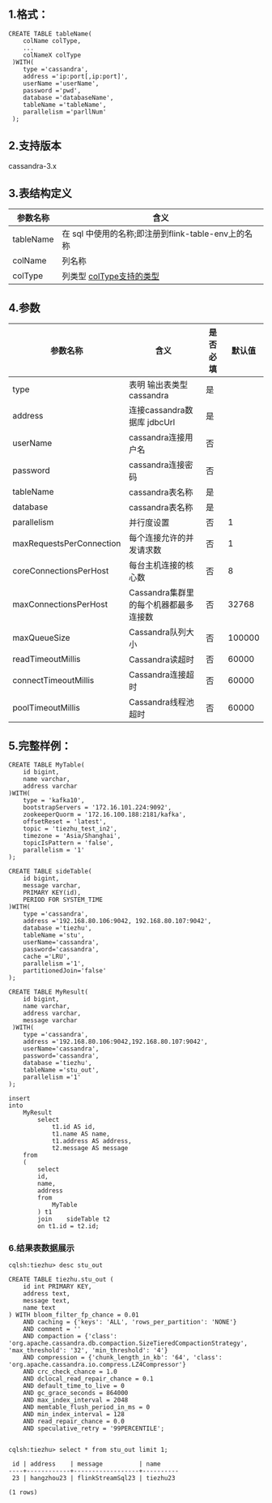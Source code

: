 ## 1.格式：
```
CREATE TABLE tableName(
    colName colType,
    ...
    colNameX colType
 )WITH(
    type ='cassandra',
    address ='ip:port[,ip:port]',
    userName ='userName',
    password ='pwd',
    database ='databaseName',
    tableName ='tableName',
    parallelism ='parllNum'
 );

```

## 2.支持版本
 cassandra-3.x
 
## 3.表结构定义
 
|参数名称|含义|
|----|---|
| tableName| 在 sql 中使用的名称;即注册到flink-table-env上的名称|
| colName | 列名称|
| colType | 列类型 [colType支持的类型](../colType.md)|

## 4.参数

|参数名称|含义|是否必填|默认值|
|----|----|----|----|
|type |表明 输出表类型 cassandra|是||
|address | 连接cassandra数据库 jdbcUrl |是||
|userName | cassandra连接用户名|否||
|password | cassandra连接密码|否||
|tableName | cassandra表名称|是||
|database  | cassandra表名称|是||
|parallelism | 并行度设置|否|1|
| maxRequestsPerConnection | 每个连接允许的并发请求数|否|1|
| coreConnectionsPerHost   | 每台主机连接的核心数|否|8|
| maxConnectionsPerHost    | Cassandra集群里的每个机器都最多连接数|否|32768|
| maxQueueSize             | Cassandra队列大小|否|100000|
| readTimeoutMillis        | Cassandra读超时|否|60000|
| connectTimeoutMillis     | Cassandra连接超时|否|60000|
| poolTimeoutMillis        | Cassandra线程池超时|否|60000|
  
## 5.完整样例：
```
CREATE TABLE MyTable(
    id bigint,
    name varchar,
    address varchar
)WITH(
    type = 'kafka10',
    bootstrapServers = '172.16.101.224:9092',
    zookeeperQuorm = '172.16.100.188:2181/kafka',
    offsetReset = 'latest',
    topic = 'tiezhu_test_in2',
    timezone = 'Asia/Shanghai',
    topicIsPattern = 'false',
    parallelism = '1'
);

CREATE TABLE sideTable(
    id bigint,
    message varchar,
    PRIMARY KEY(id),
    PERIOD FOR SYSTEM_TIME
)WITH(
    type ='cassandra',
    address ='192.168.80.106:9042, 192.168.80.107:9042',
    database ='tiezhu',
    tableName ='stu',
    userName='cassandra',
    password='cassandra',
    cache ='LRU',
    parallelism ='1',
    partitionedJoin='false'
);

CREATE TABLE MyResult(
    id bigint,
    name varchar,
    address varchar,
    message varchar
 )WITH(
    type ='cassandra',
    address ='192.168.80.106:9042,192.168.80.107:9042',
    userName='cassandra',
    password='cassandra',
    database ='tiezhu',
    tableName ='stu_out',
    parallelism ='1'
);

insert
into
    MyResult
        select
            t1.id AS id,
            t1.name AS name,
            t1.address AS address,
            t2.message AS message
    from
    (
        select
        id,
        name,
        address
        from
            MyTable
        ) t1
        join    sideTable t2
        on t1.id = t2.id;   
 ```
### 6.结果表数据展示
```
cqlsh:tiezhu> desc stu_out

CREATE TABLE tiezhu.stu_out (
    id int PRIMARY KEY,
    address text,
    message text,
    name text
) WITH bloom_filter_fp_chance = 0.01
    AND caching = {'keys': 'ALL', 'rows_per_partition': 'NONE'}
    AND comment = ''
    AND compaction = {'class': 'org.apache.cassandra.db.compaction.SizeTieredCompactionStrategy', 'max_threshold': '32', 'min_threshold': '4'}
    AND compression = {'chunk_length_in_kb': '64', 'class': 'org.apache.cassandra.io.compress.LZ4Compressor'}
    AND crc_check_chance = 1.0
    AND dclocal_read_repair_chance = 0.1
    AND default_time_to_live = 0
    AND gc_grace_seconds = 864000
    AND max_index_interval = 2048
    AND memtable_flush_period_in_ms = 0
    AND min_index_interval = 128
    AND read_repair_chance = 0.0
    AND speculative_retry = '99PERCENTILE';


cqlsh:tiezhu> select * from stu_out limit 1;

 id | address    | message          | name
----+------------+------------------+----------
 23 | hangzhou23 | flinkStreamSql23 | tiezhu23

(1 rows)
```